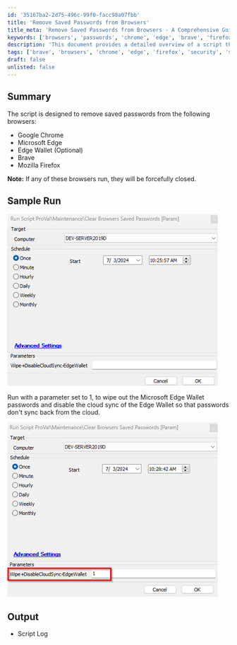 ```yaml
---
id: '35167ba2-2d75-496c-99f0-facc98a07fbb'
title: 'Remove Saved Passwords from Browsers'
title_meta: 'Remove Saved Passwords from Browsers - A Comprehensive Guide'
keywords: ['browsers', 'passwords', 'chrome', 'edge', 'brave', 'firefox', 'security']
description: 'This document provides a detailed overview of a script that removes saved passwords from various web browsers, including Google Chrome, Microsoft Edge, Brave, and Mozilla Firefox. It highlights the script functionality, sample runs, and the importance of closing browsers before execution.'
tags: ['brave', 'browsers', 'chrome', 'edge', 'firefox', 'security', 'setup']
draft: false
unlisted: false
---
```

## Summary

The script is designed to remove saved passwords from the following browsers:

- Google Chrome
- Microsoft Edge
- Edge Wallet (Optional)
- Brave
- Mozilla Firefox

**Note:** If any of these browsers run, they will be forcefully closed.

## Sample Run

![Sample Run 1](../../../static/img/Clear-Browsers-Saved-Passwords/image_1.png)

Run with a parameter set to 1, to wipe out the Microsoft Edge Wallet passwords and disable the cloud sync of the Edge Wallet so that passwords don't sync back from the cloud.

![Sample Run 2](../../../static/img/Clear-Browsers-Saved-Passwords/image_2.png)

## Output

- Script Log











